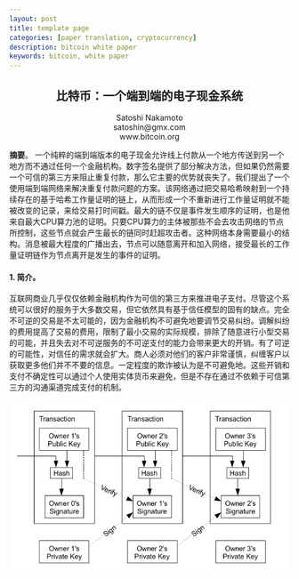 ```yaml
---
layout: post
title: template page
categories: [paper translation, cryptocurrency]
description: bitcoin white paper
keywords: bitcoin, white paper
---
```


  <h2 align="center">比特币：一个端到端的电子现金系统</h2>

<center>Satoshi Nakamoto</center>
<center>satoshin@gmx.com</center>
<center>www.bitcoin.org</center>



**摘要**。 一个纯粹的端到端版本的电子现金允许线上付款从一个地方传送到另一个地方而不通过任何一个金融机构。数字签名提供了部分解决方法，但如果仍然需要一个可信的第三方来阻止重复付款，那么它主要的优势就丧失了。我们提出了一个使用端到端网络来解决重复付款问题的方案。该网络通过把交易哈希映射到一个持续存在的基于哈希工作量证明的链上，从而形成一个不重新进行工作量证明就不能被改变的记录，来给交易打时间戳。最大的链不仅是事件发生顺序的证明，也是他来自最大CPU算力池的证明。只要CPU算力的主体被那些不会去攻击网络的节点所控制，这些节点就会产生最长的链同时赶超攻击者。这种网络本身需要最小的结构。消息被最大程度的广播出去，节点可以随意离开和加入网络，接受最长的工作量证明链作为节点离开是发生的事件的证明。



#### 1. 简介。

互联网商业几乎仅仅依赖金融机构作为可信的第三方来推进电子支付。尽管这个系统可以很好的服务于大多数交易，但它依然具有基于信任模型的固有的缺点。完全不可逆的交易是不太可能的，因为金融机构不可避免地要调节交易纠纷。调解纠纷的费用提高了交易的费用，限制了最小交易的实际规模，排除了随意进行小型交易的可能，并且失去对不可逆服务的不可逆支付的能力会带来更大的开销。有了可逆的可能性，对信任的需求就会扩大。商人必须对他们的客户非常谨慎，纠缠客户以获取更多他们并不不要的信息。一定程度的欺诈被认为是不可避免地。这些开销和支付不确定性可以通过个人使用实体货币来避免，但是不存在通过不依赖于可信第三方的沟通渠道完成支付的机制。

![image-20220519013231470](2022-05-18-比特币白皮书.assets/image-20220519013231470.png)

